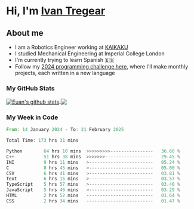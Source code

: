 # Hi, I'm [Ivan Tregear](https://www.linkedin.com/in/ivantregear/)

## About me

* I am a Robotics Engineer working at [KAIKAKU](https://github.com/KAIKAKU-AI)
* I studied Mechanical Engineering at Imperial College London
* I'm currently trying to learn Spanish :es:
* Follow my [2024 programming challenge here](https://github.com/ITregear?tab=repositories), where I'll make monthly projects, each written in a new language


### My GitHub Stats

<a href="#my-github-stats">
  <img align="center" src="https://github-readme-stats.vercel.app/api?username=itregear&count_private=true&show_icons=true&include_all_commits=true&theme=material-palenight" alt="Euan's github stats" />
</a>

<a href="#my-github-stats">
  <img align="center" src="https://github-readme-stats.vercel.app/api/top-langs/?username=itregear&layout=compact&theme=material-palenight" />
</a>

### My Week in Code
<!--START_SECTION:waka-->

```rust
From: 14 January 2024 - To: 21 February 2025

Total Time: 173 hrs 31 mins

Python        64 hrs 10 mins  >>>>>>>>>----------------   36.60 %
C++           51 hrs 38 mins  >>>>>>>------------------   29.45 %
INI           9 hrs 11 mins   >------------------------   05.24 %
C             8 hrs 45 mins   >------------------------   05.00 %
CSV           6 hrs 41 mins   >------------------------   03.81 %
Text          6 hrs 15 mins   >------------------------   03.57 %
TypeScript    5 hrs 57 mins   >------------------------   03.40 %
JavaScript    5 hrs 46 mins   >------------------------   03.29 %
HTML          2 hrs 52 mins   -------------------------   01.64 %
CSS           2 hrs 34 mins   -------------------------   01.47 %
```

<!--END_SECTION:waka-->
